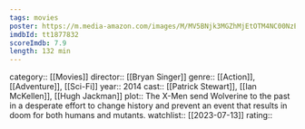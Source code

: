 ```yaml
---
tags: movies
poster: https://m.media-amazon.com/images/M/MV5BNjk3MGZhMjEtOTM4NC00NzE2LTk2NzctZDc4YTUwN2E3NDhhXkEyXkFqcGdeQXVyNDc2NjEyMw@@._V1_SX300.jpg
imdbId: tt1877832
scoreImdb: 7.9
length: 132 min
---
```


category:: [[Movies]]
director:: [[Bryan Singer]]
genre:: [[Action]], [[Adventure]], [[Sci-Fi]]
year:: 2014
cast:: [[Patrick Stewart]], [[Ian McKellen]], [[Hugh Jackman]]
plot:: The X-Men send Wolverine to the past in a desperate effort to change history and prevent an event that results in doom for both humans and mutants.
watchlist:: [[2023-07-13]]
rating::
